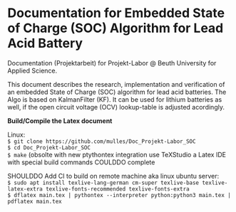 # Documentation for Embedded State of Charge (SOC) Algorithm for Lead Acid Battery 
Documentation (Projektarbeit) for Projekt-Labor @ Beuth University for Applied Science.

This document describes the research, implementation and verification of an embedded State of Charge (SOC) algorithm for lead acid batteries. The Algo is based on KalmanFilter (KF). It can be used for lithium batteries as well, if the open circuit voltage (OCV) lookup-table is adjusted acordingly. 

**Build/Compile the Latex document**

Linux:  
`$ git clone https://github.com/mulles/Doc_Projekt-Labor_SOC`  
`$ cd Doc_Projekt-Labor_SOC`  
`$ make` (obsolte with new ptythontex integration use TeXStudio a Latex IDE with special build commands COULDDO complete

SHOULDDO Add CI to build on remote machine aka linux ubuntu server:  
`$ sudo apt install texlive-lang-german cm-super texlive-base texlive-latex-extra texlive-fonts-recommended texlive-fonts-extra`  
`$ dflatex main.tex | pythontex --interpreter python:python3 main.tex | pdflatex main.tex`  
